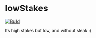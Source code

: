 # lowStakes
[![Build](https://github.com/Bluestorm-Robotics/lowStakes/actions/workflows/c-cpp.yml/badge.svg?event=push)](https://github.com/Bluestorm-Robotics/lowStakes/actions/workflows/c-cpp.yml)

Its high stakes but low, and without steak :(
